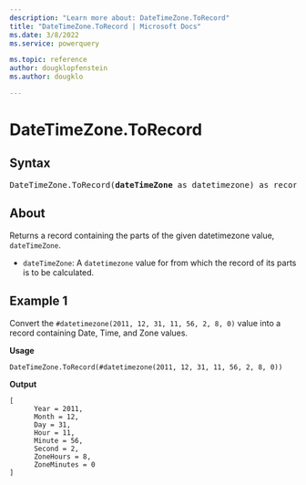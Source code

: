 ```yaml
---
description: "Learn more about: DateTimeZone.ToRecord"
title: "DateTimeZone.ToRecord | Microsoft Docs"
ms.date: 3/8/2022
ms.service: powerquery

ms.topic: reference
author: dougklopfenstein
ms.author: dougklo

---
```

# DateTimeZone.ToRecord

## Syntax

<pre>
DateTimeZone.ToRecord(<b>dateTimeZone</b> as datetimezone) as record
</pre>
  
## About

Returns a record containing the parts of the given datetimezone value, `dateTimeZone`.

* `dateTimeZone`: A `datetimezone` value for from which the record of its parts is to be calculated.

## Example 1

Convert the `#datetimezone(2011, 12, 31, 11, 56, 2, 8, 0)` value into a record containing Date, Time, and Zone values.

**Usage**

```powerquery-m
DateTimeZone.ToRecord(#datetimezone(2011, 12, 31, 11, 56, 2, 8, 0))
```

**Output**

```powerquery-m
[
      Year = 2011,
      Month = 12,
      Day = 31,
      Hour = 11,
      Minute = 56,
      Second = 2,
      ZoneHours = 8,
      ZoneMinutes = 0
]
```
